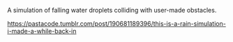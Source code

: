 A simulation of falling water droplets colliding with user-made obstacles.

https://pastacode.tumblr.com/post/190681189396/this-is-a-rain-simulation-i-made-a-while-back-in
